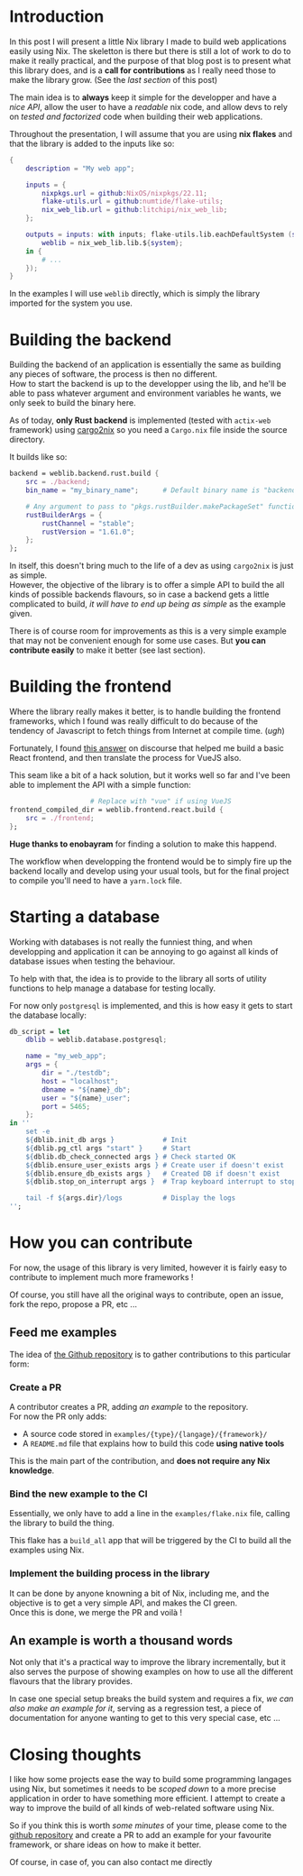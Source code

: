 # Introduction

In this post I will present a little Nix library I made to build web applications
easily using Nix. The skeletton is there but there is still a lot of work
to do to make it really practical, and the purpose of that blog post is to
present what this library does, and is a **call for contributions** as
I really need those to make the library grow. (See the *last section* of this post)

The main idea is to **always** keep it simple for the developper and have a *nice
API*, allow the user to have a *readable* nix code,
and allow devs to rely on *tested and factorized* code when building their web applications.

Throughout the presentation, I will assume that you are using **nix flakes** and
that the library is added to the inputs like so:

``` nix
{
    description = "My web app";

    inputs = {
        nixpkgs.url = github:NixOS/nixpkgs/22.11;
        flake-utils.url = github:numtide/flake-utils;
        nix_web_lib.url = github:litchipi/nix_web_lib;
    };

    outputs = inputs: with inputs; flake-utils.lib.eachDefaultSystem (system: let
        weblib = nix_web_lib.lib.${system};
    in {
        # ...
    });
}
```

In the examples I will use `weblib` directly, which is simply the library imported
for the system you use.

# Building the backend

Building the backend of an application is essentially the same as building any
pieces of software, the process is then no different.  
How to start the backend is up to the developper using the lib, and he'll be
able to pass whatever argument and environment variables he wants, we only
seek to build the binary here.

As of today, **only Rust backend** is implemented (tested with `actix-web` framework)
using [cargo2nix](https://github.com/cargo2nix/cargo2nix)
so you need a `Cargo.nix` file inside the source directory.

It builds like so:

``` nix
backend = weblib.backend.rust.build {
    src = ./backend;
    bin_name = "my_binary_name";      # Default binary name is "backend"

    # Any argument to pass to "pkgs.rustBuilder.makePackageSet" function
    rustBuilderArgs = {
        rustChannel = "stable";
        rustVersion = "1.61.0";
    };
};
```
In itself, this doesn't bring much to the life of a dev as using `cargo2nix` is
just as simple.  
However, the objective of the library is to offer a simple API to build the
all kinds of possible backends flavours, so in case a backend gets a little
complicated to build, *it will have to end up being as simple* as the example given.

There is of course room for improvements as this is a very simple example that
may not be convenient enough for some use cases. But **you can contribute easily**
to make it better (see last section).

# Building the frontend

Where the library really makes it better, is to handle building the frontend
frameworks, which I found was really difficult to do because of the tendency
of Javascript to fetch things from Internet at compile time. (*ugh*)

Fortunately, I found [this answer][buildreactdiscourse] on discourse that
helped me build a basic React frontend, and then translate the process for
VueJS also.

This seam like a bit of a hack solution, but it works well so far and I've
been able to implement the API with a simple function:

``` nix
                    # Replace with "vue" if using VueJS
frontend_compiled_dir = weblib.frontend.react.build {
    src = ./frontend;
};
```

**Huge thanks to enobayram** for finding a solution to make this happend.

The workflow when developping the frontend would be to simply fire up
the backend locally and develop using your usual tools, but for the
final project to compile you'll need to have a `yarn.lock` file.

# Starting a database

Working with databases is not really the funniest thing, and when developping
and application it can be annoying to go against all kinds of database issues
when testing the behaviour.

To help with that, the idea is to provide to the library all sorts of utility
functions to help manage a database for testing locally.

For now only `postgresql` is implemented, and this is how easy it gets to
start the database locally:

``` nix
db_script = let
    dblib = weblib.database.postgresql;

    name = "my_web_app";
    args = {
        dir = "./testdb";
        host = "localhost";
        dbname = "${name}_db";
        user = "${name}_user";
        port = 5465;
    };
in ''
    set -e
    ${dblib.init_db args }            # Init
    ${dblib.pg_ctl args "start" }     # Start
    ${dblib.db_check_connected args } # Check started OK
    ${dblib.ensure_user_exists args } # Create user if doesn't exist
    ${dblib.ensure_db_exists args }   # Created DB if doesn't exist
    ${dblib.stop_on_interrupt args }  # Trap keyboard interrupt to stop db

    tail -f ${args.dir}/logs          # Display the logs
'';
```

# How you can contribute

For now, the usage of this library is very limited, however it is fairly easy
to contribute to implement much more frameworks !

Of course, you still have all the original ways to contribute, open an issue,
fork the repo, propose a PR, etc ...

## Feed me examples

The idea of [the Github repository][githublink] is to gather contributions to
this particular form:

### Create a PR
A contributor creates a PR, adding *an example* to the repository.  
For now the PR only adds:

- A source code stored in `examples/{type}/{langage}/{framework}/`
- A `README.md` file that explains how to build this code **using native tools**

This is the main part of the contribution, and **does not require any Nix knowledge**.

### Bind the new example to the CI

Essentially, we only have to add a line in the `examples/flake.nix` file, calling
the library to build the thing.

This flake has a `build_all` app that will be triggered by the CI to build all the
examples using Nix.

### Implement the building process in the library

It can be done by anyone knowning a bit of Nix, including me,
and the objective is to get a very simple API, and makes the
CI green.  
Once this is done, we merge the PR and voilà !

## An example is worth a thousand words

Not only that it's a practical way to improve the library incrementally,
but it also serves the purpose of showing examples on how to use all the
different flavours that the library provides.

In case one special setup breaks the build system and requires a fix,
*we can also make an example for it*, serving as a regression test, a piece of
documentation for anyone wanting to get to this very special case, etc ...

# Closing thoughts

I like how some projects ease the way to build some programming langages using Nix,
but sometimes it needs to be *scoped down* to a more precise application in order
to have something more efficient. I attempt to create a way to improve the build
of all kinds of web-related software using Nix.

So if you think this is worth *some minutes* of your time, please come to the
[github repository][githublink] and create a PR to add an example for your
favourite framework, or share ideas on how to make it better.

Of course, in case of, you can also contact me directly

[buildreactdiscourse]: https://discourse.nixos.org/t/how-to-use-nix-to-build-a-create-react-app-project/5200/10
[githublink]: https://github.com/litchipi/nix_web_lib
